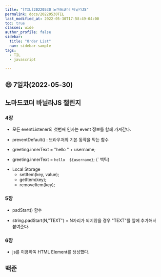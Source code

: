 ```yaml
---
title: "[TIL]20220530 노마드코더 바닐라JS"
permalink: docs/20220530TIL
last_modified_at: 2022-05-30T17:58:49-04:00
toc: true
classes: wide
author_profile: false
sidebar:
  title: "Order List"
  nav: sidebar-sample
tags:
  - TIL
  - javascript

---
```


## :smile: 7일차(2022-05-30)

## 노마드코더 바닐라JS 챌린지
    
### 4장

- 모든 eventListener의 첫번째 인자는 event 정보를 함께 가져간다.
- preventDefault() : 브라우저의 기본 동작을 막는 함수

- greeting.innerText = "hello " + username;
- greeting.innerText = `hello  ${username}`; (` 백틱)

* Local Storage
  - setItem(key, value);
  - getItem(key);
  - removeItem(key);

### 5장

 - padStart() 함수
  * string.padStart(N,"TEXT") = N자리가 되지않을 경우 "TEXT"를 앞에 추가해서 붙여준다.

### 6장

- js를 이용하여 HTML Element를 생성했다.

## 백준
